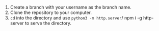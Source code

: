 

1. Create a branch with your username as the branch name.
2. Clone the repository to your computer.
3. `cd` into the directory and use `python3 -m http.server`/ npm i -g http-server to serve the directory.

